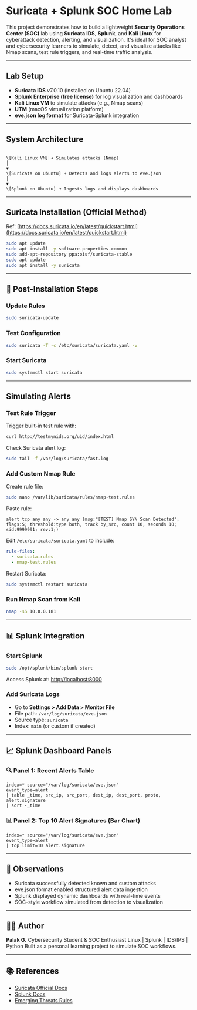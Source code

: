 # Suricata + Splunk SOC Home Lab

This project demonstrates how to build a lightweight **Security Operations Center (SOC)** lab using **Suricata IDS**, **Splunk**, and **Kali Linux** for cyberattack detection, alerting, and visualization. It's ideal for SOC analyst and cybersecurity learners to simulate, detect, and visualize attacks like Nmap scans, test rule triggers, and real-time traffic analysis.

---

## Lab Setup

- **Suricata IDS** v7.0.10 (installed on Ubuntu 22.04)
- **Splunk Enterprise (free license)** for log visualization and dashboards
- **Kali Linux VM** to simulate attacks (e.g., Nmap scans)
- **UTM** (macOS virtualization platform)
- **eve.json log format** for Suricata-Splunk integration

---

## System Architecture

```

\[Kali Linux VM] ➜ Simulates attacks (Nmap)
│
▼
\[Suricata on Ubuntu] ➜ Detects and logs alerts to eve.json
│
▼
\[Splunk on Ubuntu] ➜ Ingests logs and displays dashboards

````

---

## Suricata Installation (Official Method)

Ref: [https://docs.suricata.io/en/latest/quickstart.html](https://docs.suricata.io/en/latest/quickstart.html)

```bash
sudo apt update
sudo apt install -y software-properties-common
sudo add-apt-repository ppa:oisf/suricata-stable
sudo apt update
sudo apt install -y suricata
````

---

## 🚀 Post-Installation Steps

### Update Rules

```bash
sudo suricata-update
```

### Test Configuration

```bash
sudo suricata -T -c /etc/suricata/suricata.yaml -v
```

### Start Suricata

```bash
sudo systemctl start suricata
```

---

## Simulating Alerts

### Test Rule Trigger

Trigger built-in test rule with:

```bash
curl http://testmynids.org/uid/index.html
```

Check Suricata alert log:

```bash
sudo tail -f /var/log/suricata/fast.log
```

### Add Custom Nmap Rule

Create rule file:

```bash
sudo nano /var/lib/suricata/rules/nmap-test.rules
```

Paste rule:

```
alert tcp any any -> any any (msg:"[TEST] Nmap SYN Scan Detected"; flags:S; threshold:type both, track by_src, count 10, seconds 10; sid:9999991; rev:1;)
```

Edit `/etc/suricata/suricata.yaml` to include:

```yaml
rule-files:
  - suricata.rules
  - nmap-test.rules
```

Restart Suricata:

```bash
sudo systemctl restart suricata
```

###  Run Nmap Scan from Kali

```bash
nmap -sS 10.0.0.181
```

---

## 📊 Splunk Integration

### Start Splunk

```bash
sudo /opt/splunk/bin/splunk start
```

Access Splunk at: [http://localhost:8000](http://localhost:8000)

### Add Suricata Logs

* Go to **Settings > Add Data > Monitor File**
* File path: `/var/log/suricata/eve.json`
* Source type: `suricata`
* Index: `main` (or custom if created)

---

## 📈 Splunk Dashboard Panels

### 🔍 Panel 1: Recent Alerts Table

```spl
index=* source="/var/log/suricata/eve.json"
event_type=alert
| table _time, src_ip, src_port, dest_ip, dest_port, proto, alert.signature
| sort -_time
```

### 📊 Panel 2: Top 10 Alert Signatures (Bar Chart)

```spl
index=* source="/var/log/suricata/eve.json"
event_type=alert
| top limit=10 alert.signature
```

---

## 🔐 Observations

* Suricata successfully detected known and custom attacks
* eve.json format enabled structured alert data ingestion
* Splunk displayed dynamic dashboards with real-time events
* SOC-style workflow simulated from detection to visualization

---

## 👩‍💻 Author

**Palak G.**
Cybersecurity Student & SOC Enthusiast
Linux | Splunk | IDS/IPS | Python
Built as a personal learning project to simulate SOC workflows.

---

## 📚 References

* [Suricata Official Docs](https://docs.suricata.io/en/latest/)
* [Splunk Docs](https://docs.splunk.com/)
* [Emerging Threats Rules](https://rules.emergingthreats.net/)
